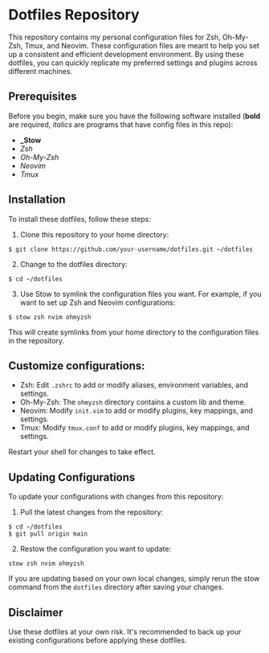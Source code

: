 # Dotfiles Repository

This repository contains my personal configuration files for Zsh, Oh-My-Zsh, Tmux, and Neovim. These configuration files are meant to help you set up a consistent and efficient development environment. By using these dotfiles, you can quickly replicate my preferred settings and plugins across different machines.

## Prerequisites

Before you begin, make sure you have the following software installed (**bold** are required, *italics* are programs that have config files in this repo):

- **_Stow**
- *Zsh*
- *Oh-My-Zsh*
- *Neovim*
- *Tmux*

## Installation

To install these dotfiles, follow these steps:

1. Clone this repository to your home directory:

```
$ git clone https://github.com/your-username/dotfiles.git ~/dotfiles
```

2. Change to the dotfiles directory:

```
$ cd ~/dotfiles
```

3. Use Stow to symlink the configuration files you want. For example, if you want to set up Zsh and Neovim configurations:

```
$ stow zsh nvim ohmyzsh
```

This will create symlinks from your home directory to the configuration files in the repository.

## Customize configurations:

- Zsh: Edit `.zshrc` to add or modify aliases, environment variables, and settings.
- Oh-My-Zsh: The `ohmyzsh` directory contains a custom lib and theme.
- Neovim: Modify `init.vim` to add or modify plugins, key mappings, and settings.
- Tmux: Modify `tmux.conf` to add or modify plugins, key mappings, and settings.

Restart your shell for changes to take effect.

## Updating Configurations

To update your configurations with changes from this repository:

1. Pull the latest changes from the repository:

```
$ cd ~/dotfiles
$ git pull origin main
```

2. Restow the configuration you want to update:

```
stow zsh nvim ohmyzsh
```

If you are updating based on your own local changes, simply rerun the stow command from the `dotfiles` directory after saving your changes.

## Disclaimer

Use these dotfiles at your own risk. It's recommended to back up your existing configurations before applying these dotfiles.
